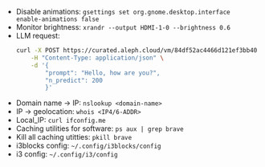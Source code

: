 - Disable animations: `gsettings set org.gnome.desktop.interface enable-animations false`
- Monitor brightness: `xrandr --output HDMI-1-0 --brightness 0.6`
- LLM request: 
    ```bash
    curl -X POST https://curated.aleph.cloud/vm/84df52ac4466d121ef3bb409bb14f315de7be4ce600e8948d71df6485aa5bcc3/completion \
        -H "Content-Type: application/json" \
        -d '{
            "prompt": "Hello, how are you?",
            "n_predict": 200
            }'
    ```
- Domain name -> IP: `nslookup <domain-name>`
- IP -> geolocation: `whois <IP4/6-ADDR>`
- Local_IP: `curl ifconfig.me`
- Caching utilities for software: `ps aux | grep brave`
- Kill all caching utitties: `pkill brave`
- i3blocks config: `~/.config/i3blocks/config`
- i3 config: `~/.config/i3/config`
